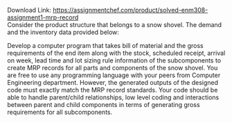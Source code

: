Download Link: https://assignmentchef.com/product/solved-enm308-assignment1-mrp-record
<br>
Consider the product structure that belongs to a snow shovel. The demand and the inventory data provided below:

<strong> </strong>Develop a computer program that takes bill of material and the gross requirements of the end item along with the stock, scheduled receipt, arrival on week, lead time and lot sizing rule information of the subcomponents to create MRP records for all parts and components of the snow shovel. You are free to use any programming language with your peers from Computer Engineering department. However, the generated outputs of the designed code must exactly match the MRP record standards. Your code should be able to handle parent/child relationships, low level coding and interactions between parent and child components in terms of generating gross requirements for all subcomponents.

<strong> </strong>

<strong> </strong>